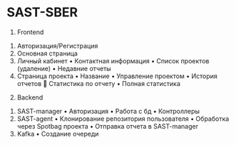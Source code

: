 # SAST-SBER
1. Frontend
1)	Авторизация/Регистрация
2)	Основная страница
3)	Личный кабинет
•	Контактная информация
•	Список проектов (удаление)
•	Недавние отчеты
4)	Страница проекта
•	Название
•	Управление проектом
•	История отчетов
	Статистика по отчету
•	Полная статистика

2. Backend
1)	SAST-manager
•	Авторизация
•	Работа с бд
•	Контроллеры
2)	SAST-agent
•	Клонирование репозитория пользователя
•	Обработка через Spotbag проекта
•	Отправка отчета в SAST-manager
3)	Kafka
•	Создание очереди
